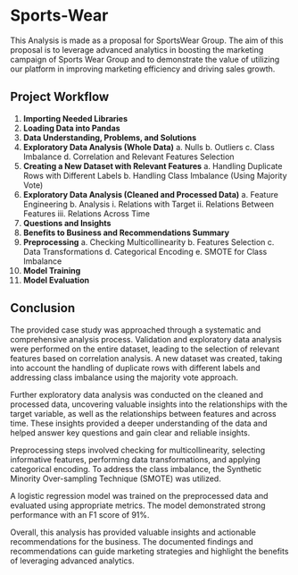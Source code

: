 # Sports-Wear
This Analysis is made as a proposal for SportsWear Group. The aim of this proposal is to leverage advanced analytics in boosting the marketing campaign of Sports Wear Group and to demonstrate the value of utilizing our platform in improving marketing efficiency and driving sales growth.

## Project Workflow

1. **Importing Needed Libraries**
2. **Loading Data into Pandas**
3. **Data Understanding, Problems, and Solutions**
4. **Exploratory Data Analysis (Whole Data)**
   a. Nulls
   b. Outliers
   c. Class Imbalance
   d. Correlation and Relevant Features Selection
5. **Creating a New Dataset with Relevant Features**
   a. Handling Duplicate Rows with Different Labels
   b. Handling Class Imbalance (Using Majority Vote)
6. **Exploratory Data Analysis (Cleaned and Processed Data)**
   a. Feature Engineering
   b. Analysis
      i. Relations with Target
      ii. Relations Between Features
      iii. Relations Across Time
7. **Questions and Insights**
8. **Benefits to Business and Recommendations Summary**
9. **Preprocessing**
   a. Checking Multicollinearity
   b. Features Selection
   c. Data Transformations
   d. Categorical Encoding
   e. SMOTE for Class Imbalance
10. **Model Training**
11. **Model Evaluation**

## Conclusion

The provided case study was approached through a systematic and comprehensive analysis process. Validation and exploratory data analysis were performed on the entire dataset, leading to the selection of relevant features based on correlation analysis. A new dataset was created, taking into account the handling of duplicate rows with different labels and addressing class imbalance using the majority vote approach.

Further exploratory data analysis was conducted on the cleaned and processed data, uncovering valuable insights into the relationships with the target variable, as well as the relationships between features and across time. These insights provided a deeper understanding of the data and helped answer key questions and gain clear and reliable insights.

Preprocessing steps involved checking for multicollinearity, selecting informative features, performing data transformations, and applying categorical encoding. To address the class imbalance, the Synthetic Minority Over-sampling Technique (SMOTE) was utilized.

A logistic regression model was trained on the preprocessed data and evaluated using appropriate metrics. The model demonstrated strong performance with an F1 score of 91%.

Overall, this analysis has provided valuable insights and actionable recommendations for the business. The documented findings and recommendations can guide marketing strategies and highlight the benefits of leveraging advanced analytics.
